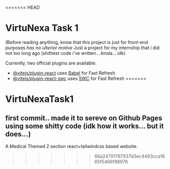 <<<<<<< HEAD
# VirtuNexa Task 1
(Before reading anything, know that this project is just for front-end purposes *has no ulterior motive*
Just a project for my internship that i did not too long ago (shittiest code i've written....kinda....idk)

Currently, two official plugins are available:

- [@vitejs/plugin-react](https://github.com/vitejs/vite-plugin-react/blob/main/packages/plugin-react/README.md) uses [Babel](https://babeljs.io/) for Fast Refresh
- [@vitejs/plugin-react-swc](https://github.com/vitejs/vite-plugin-react-swc) uses [SWC](https://swc.rs/) for Fast Refresh
=======
# VirtuNexaTask1
## first commit.. made it to sereve on Github Pages using some shitty code (idk how it works... but it does...)
A Medical Themed 2 section react+tailwindcss based website.
>>>>>>> 66a24791797937d3ec4493cca1665f5466f98978
